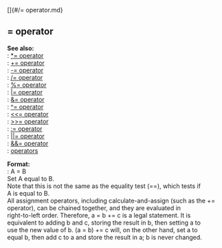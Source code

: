 []{#/= operator.md}    
## = operator    
**See also:**    
:   [\*= operator](/operator/*=)    
:   [+= operator](/operator/+=)    
:   [-= operator](/operator/-=)    
:   [/= operator](/operator//=)    
:   [%= operator](/operator/%=)    
:   [\|= operator](/operator/%7C=)    
:   [&= operator](/operator/&=)    
:   [\^= operator](/operator/%5E=)    
:   [\<\<= operator](/operator/%3c%3c=)    
:   [\>\>= operator](/operator/%3e%3e=)    
:   [:= operator](/operator/:=)    
:   [\|\|= operator](/operator/%7C%7C=)    
:   [&&= operator](/operator/&&=)    
:   [operators](/operator)    
<!-- -->    
**Format:**    
:   A = B    
Set A equal to B.    
Note that this is not the same as the equality test (==), which tests if    
A is equal to B.    
All assignment operators, including calculate-and-assign (such as the +=    
operator), can be chained together, and they are evaluated in    
right-to-left order. Therefore, a = b += c is a legal statement. It is    
equivalent to adding b and c, storing the result in b, then setting a to    
use the new value of b. (a = b) += c will, on the other hand, set a to    
equal b, then add c to a and store the result in a; b is never changed.  